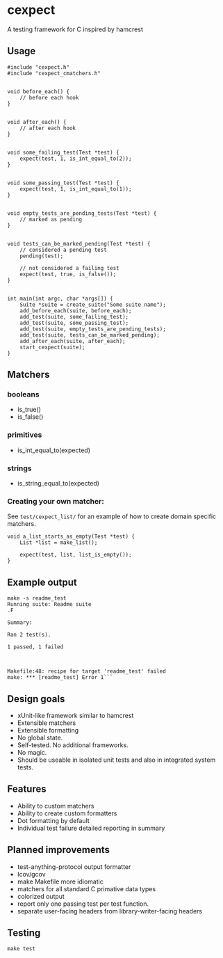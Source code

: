 # cexpect

A testing framework for C inspired by hamcrest

## Usage

```
#include "cexpect.h"
#include "cexpect_cmatchers.h"


void before_each() {
	// before each hook
}


void after_each() {
	// after each hook
}


void some_failing_test(Test *test) {
	expect(test, 1, is_int_equal_to(2));
}


void some_passing_test(Test *test) {
	expect(test, 1, is_int_equal_to(1));
}


void empty_tests_are_pending_tests(Test *test) {
	// marked as pending
}


void tests_can_be_marked_pending(Test *test) {
	// considered a pending test
	pending(test);

	// not considered a failing test
	expect(test, true, is_false());
}


int main(int argc, char *args[]) {
	Suite *suite = create_suite("Some suite name");
	add_before_each(suite, before_each);
	add_test(suite, some_failing_test);
	add_test(suite, some_passing_test);
	add_test(suite, empty_tests_are_pending_tests);
	add_test(suite, tests_can_be_marked_pending);
	add_after_each(suite, after_each);
	start_cexpect(suite);
}
```


## Matchers

### booleans

* is_true()
* is_false()


### primitives

* is_int_equal_to(expected)


### strings

* is_string_equal_to(expected)


### Creating your own matcher:

See `test/cexpect_list/` for an example of how to create domain specific matchers.

```clang
void a_list_starts_as_empty(Test *test) {
	List *list = make_list();

	expect(test, list, list_is_empty());
}
```

## Example output

```
make -s readme_test
Running suite: Readme suite
.F

Summary:

Ran 2 test(s).

1 passed, 1 failed



Makefile:48: recipe for target 'readme_test' failed
make: *** [readme_test] Error 1```
```

## Design goals


* xUnit-like framework similar to hamcrest
* Extensible matchers
* Extensible formatting
* No global state.
* Self-tested. No additional frameworks.
* No magic. 
* Should be useable in isolated unit tests and also in integrated system tests.


## Features


* Ability to custom matchers 
* Ability to create custom formatters
* Dot formatting by default
* Individual test failure detailed reporting in summary


## Planned improvements

* test-anything-protocol output formatter
* lcov/gcov
* make Makefile more idiomatic
* matchers for all standard C primative data types
* colorized output
* report only one passing test per test function.
* separate user-facing headers from library-writer-facing headers

## Testing

```
make test
```